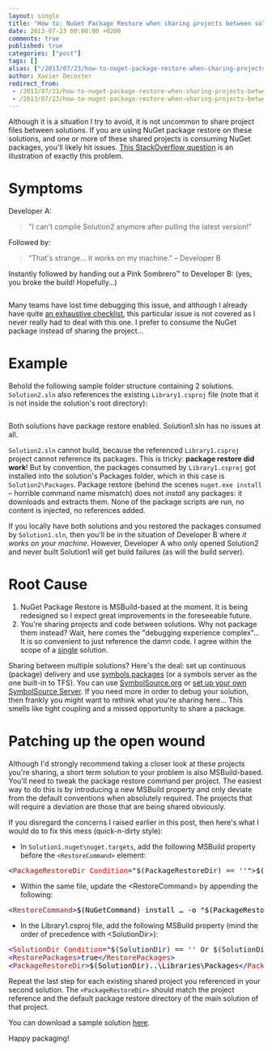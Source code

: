 ```yaml
---
layout: single
title: "How to: NuGet Package Restore when sharing projects between solutions"
date: 2013-07-23 00:00:00 +0200
comments: true
published: true
categories: ["post"]
tags: []
alias: ["/2013/07/23/how-to-nuget-package-restore-when-sharing-projects-between-solutions/"]
author: Xavier Decoster
redirect_from:
 - /2013/07/23/how-to-nuget-package-restore-when-sharing-projects-between-solutions/.html
 - /2013/07/23/how-to-nuget-package-restore-when-sharing-projects-between-solutions/.html
---
```

<p><p>Although it is a situation I try to avoid, it is not uncommon to share project files between solutions. If you are using NuGet package restore on these solutions, and one or more of these shared projects is consuming NuGet packages, you'll likely hit issues. <a href="http://stackoverflow.com/questions/17797052/nuget-not-getting-missing-packages">This StackOverflow question</a> is an illustration of exactly this problem.
</p><h1>Symptoms
</h1><p>Developer A:
</p>
<blockquote><p> "I can't compile Solution2 anymore after pulling the latest version!"
</p>
</blockquote>
<p>Followed by:
</p>
<blockquote><p>"That's strange… it works on my machine." – Developer B
</p>
</blockquote>
<p>Instantly followed by handing out a Pink Sombrero™ to Developer B: (yes, you broke the build! Hopefully…)
</p><p><img src="/get/072313_2304_HowtoNuGetP1_635102175057965339.jpg" alt=""/>
    </p><p>Many teams have lost time debugging this issue, and although I already have quite <a href="/debugging-nuget-package-restore">an exhaustive checklist</a>, this particular issue is not covered as I never really had to deal with this one. I prefer to consume the NuGet package instead of sharing the project…
</p><h1>Example
</h1><p>Behold the following sample folder structure containing 2 solutions. <code>Solution2.sln</code> also references the existing <code>Library1.csproj</code> file (note that it is not inside the solution's root directory):
</p><p><img src="/get/072313_2304_HowtoNuGetP2_635102175062339946.png" alt=""/>
    </p><p>Both solutions have package restore enabled. Solution1.sln has no issues at all.
</p><p><code>Solution2.sln</code> cannot build, because the referenced <code>Library1.csproj</code> project cannot reference its packages. This is tricky: <strong>package restore did work</strong>! But by convention, the packages consumed by <code>Library1.csproj</code> got installed into the solution's Packages folder, which in this case is <code>Solution2\Packages</code>. Package restore (behind the scenes <code>nuget.exe install</code> – horrible command name mismatch) does not <em>install</em> any packages: it downloads and extracts them. None of the package scripts are run, no content is injected, no references added.
</p><p>If you locally have both solutions and you restored the packages consumed by <code>Solution1.sln</code>, then you'll be in the situation of Developer B where <em>it works on your machine</em>. However, Developer A who only opened Solution2 and never built Solution1 will get build failures (as will the build server).
</p><h1>Root Cause
</h1><ol><li>NuGet Package Restore is MSBuild-based at the moment. It is being redesigned so I expect great improvements in the foreseeable future.
</li><li>You're sharing projects and code between solutions. Why not package them instead? Wait, here comes the "debugging experience complex"… It is so convenient to just reference the damn code. I agree within the scope of a <span style="text-decoration:underline">single</span> solution.
</li></ol><p>Sharing between multiple solutions? Here's the deal: set up continuous (package) delivery and use <a href="http://docs.nuget.org/docs/creating-packages/creating-and-publishing-a-symbol-package">symbols packages</a> (or a symbols server as the one built-in to TFS). You can use <a href="http://www.symbolsource.org">SymbolSource.org</a> or <a href="/setting-up-your-own-symbolsource-server-step-by-step">set up your own SymbolSource Server</a>. If you need more in order to debug your solution, then frankly you might want to rethink what you're sharing here… This smells like tight coupling and a missed opportunity to share a package.
</p><h1>Patching up the open wound
</h1><p>Although I'd strongly recommend taking a closer look at these projects you're sharing, a short term solution to your problem is also MSBuild-based. You'll need to tweak the package restore command per project. The easiest way to do this is by introducing a new MSBuild property and only deviate from the default conventions when absolutely required. The projects that will require a deviation are those that are being shared obviously.
</p><p>If you disregard the concerns I raised earlier in this post, then here's what I would do to fix this mess (quick-n-dirty style):
</p><ul><li>In <code>Solution1.nuget\nuget.targets</code>, add the following MSBuild property before the <code>&lt;RestoreCommand&gt;</code> element:
</li></ul><p><pre><span style="color:blue">&lt;</span><span style="color:#a31515">PackageRestoreDir </span><span style="color:red">Condition</span>=<span style="color:black">"</span>$(PackageRestoreDir) == ''<span style="color:black">"</span><span style="color:blue">&gt;</span><span style="color:black">$(SolutionDir)\Packages</span><span style="color:blue">&lt;</span>/<span style="color:#a31515">PackageRestoreDir</span><span style="color:blue">&gt;</span></pre></p><ul><li>Within the same file, update the &lt;RestoreCommand&gt; by appending the following:
</li></ul><p><pre><span style="color:blue">&lt;</span><span style="color:#a31515">RestoreCommand<span style="color:blue">&gt;</span><span style="color:black">$(NuGetCommand) install … -o "$(PackageRestoreDir) "<span style="color:blue">&lt;</span>/</span><span style="color:#a31515">RestoreCommand<span style="color:blue">&gt;</span></span></span></pre></p><ul><li>In the Library1.csproj file, add the following MSBuild property (mind the order of precedence with &lt;SolutionDir&gt;):
</li></ul><p><pre><span style="color:blue">&lt;</span><span style="color:#a31515">SolutionDir </span><span style="color:red">Condition</span>=<span style="color:black">"</span>$(SolutionDir) == '' Or $(SolutionDir) == '<em>Undefined</em>'<span style="color:black">"</span><span style="color:blue">&gt;</span><span style="color:black">..\</span><span style="color:blue">&lt;</span>/<span style="color:#a31515">SolutionDir</span><span style="color:blue">&gt;</span><span style="color:black"></span><br/><span style="color:blue">&lt;</span><span style="color:#a31515">RestorePackages</span><span style="color:blue">&gt;</span><span style="color:black">true</span><span style="color:blue">&lt;</span>/<span style="color:#a31515">RestorePackages</span><span style="color:blue">&gt;</span><span style="color:black"></span><br/><span style="color:blue">&lt;</span><span style="color:#a31515">PackageRestoreDir</span><span style="color:blue">&gt;</span><span style="color:black">$(SolutionDir)..\Libraries\Packages</span><span style="color:blue">&lt;</span>/<span style="color:#a31515">PackageRestoreDir</span><span style="color:blue">&gt;</span></pre></p><p>Repeat the last step for each existing shared project you referenced in your second solution. The <code>&lt;PackageRestoreDir&gt;</code> should match the project reference and the default package restore directory of the main solution of that project.</p><p>You can download a sample solution <a href="https://xavierdecosterblog.blob.core.windows.net/blog/2013-07-24/multisolutionroot.zip">here</a>.
</p><p>Happy packaging!</p></p>
